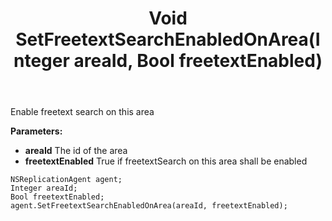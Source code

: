 ﻿---
uid: crmscript_ref_NSReplicationAgent_SetFreetextSearchEnabledOnArea
title: Void SetFreetextSearchEnabledOnArea(Integer areaId, Bool freetextEnabled)
intellisense: NSReplicationAgent.SetFreetextSearchEnabledOnArea
keywords: NSReplicationAgent, SetFreetextSearchEnabledOnArea
so.topic: reference
---

Enable freetext search on this area

**Parameters:**
 - **areaId** The id of the area
 - **freetextEnabled** True if freetextSearch on this area shall be enabled

```crmscript
NSReplicationAgent agent;
Integer areaId;
Bool freetextEnabled;
agent.SetFreetextSearchEnabledOnArea(areaId, freetextEnabled);
```

